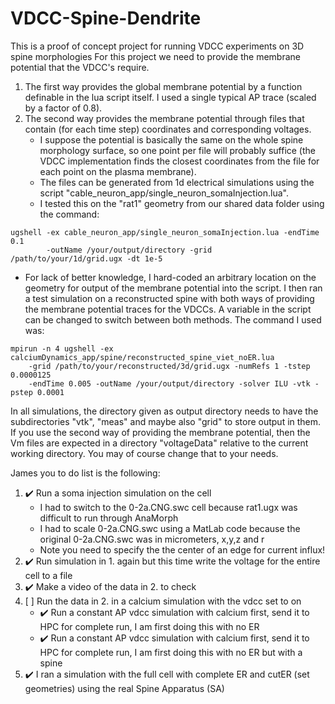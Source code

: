 # VDCC-Spine-Dendrite
This is a proof of concept project for running VDCC experiments on 3D spine morphologies
For this project we need to provide the membrane potential that the VDCC's require.
1. The first way provides the global membrane potential by a function definable in the lua script itself. I used a single typical AP trace (scaled by a factor of 0.8).
2. The second way provides the membrane potential through files that contain (for each time step) coordinates and corresponding voltages. 
   - I suppose the potential is basically the same on the whole spine morphology surface, so one point per file will probably suffice (the VDCC implementation finds the closest coordinates from the file for each point on the plasma membrane).
   - The files can be generated from 1d electrical simulations using the script "cable_neuron_app/single_neuron_somaInjection.lua".
   - I tested this on the "rat1" geometry from our shared data folder using the command:

```
ugshell -ex cable_neuron_app/single_neuron_somaInjection.lua -endTime 0.1 
        -outName /your/output/directory -grid /path/to/your/1d/grid.ugx -dt 1e-5
```
   - For lack of better knowledge, I hard-coded an arbitrary location on the geometry for output of the membrane potential into the script.
I then ran a test simulation on a reconstructed spine with both ways of providing the membrane potential traces for the VDCCs. A variable in the script can be changed to switch between both methods.
The command I used was:

	mpirun -n 4 ugshell -ex calciumDynamics_app/spine/reconstructed_spine_viet_noER.lua
		-grid /path/to/your/reconstructed/3d/grid.ugx -numRefs 1 -tstep 0.0000125
		-endTime 0.005 -outName /your/output/directory -solver ILU -vtk -pstep 0.0001 

In all simulations, the directory given as output directory needs to have the subdirectories "vtk", "meas" and maybe also "grid" to store output in them.
If you use the second way of providing the membrane potential, then the Vm files are expected in a directory "voltageData" relative to the current working directory. You may of course change that to your needs.

James you to do list is the following:
1. :heavy_check_mark: Run a soma injection simulation on the cell
    - I had to switch to the 0-2a.CNG.swc cell because rat1.ugx was difficult to run through AnaMorph
    - I had to scale 0-2a.CNG.swc using a MatLab code because the original 0-2a.CNG.swc was in micrometers, x,y,z and r
    - Note you need to specify the the center of an edge for current influx!
2. :heavy_check_mark: Run simulation in 1. again but this time write the voltage for the entire cell to a file
3. :heavy_check_mark: Make a video of the data in 2. to check
4. [ ] Run the data in 2. in a calcium simulation with the vdcc set to on
    - :heavy_check_mark: Run a constant AP vdcc simulation with calcium first, send it to HPC for complete run, I am first doing this 
with no ER
    - :heavy_check_mark: Run a constant AP vdcc simulation with calcium first, send it to HPC for complete run, I am first doing this 
with no ER but with a spine 
5. :heavy_check_mark: I ran a simulation with the full cell with complete ER and cutER (set geometries) using the real Spine Apparatus (SA)
